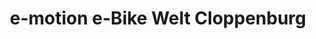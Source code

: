---
title: "e-motion e-Bike Welt Cloppenburg"
url: /cloppenburg/e-motion-e-bike-welt-cloppenburg/
shop: Fahrrad
---